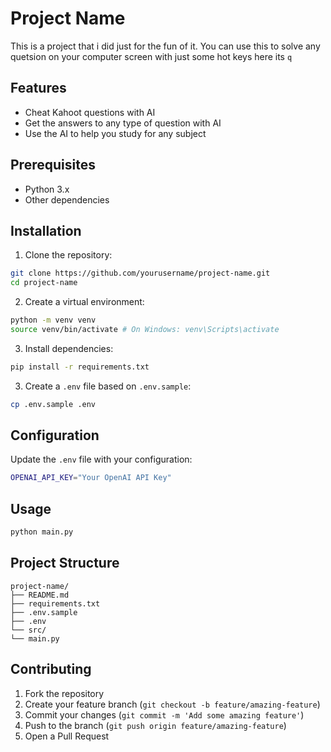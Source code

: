 # Project Name

This is a project that i did just for the fun of it. You can use this to solve any quetsion on your computer screen with just some hot keys here its `q`

## Features

- Cheat Kahoot questions with AI
- Get the answers to any type of question with AI
- Use the AI to help you study for any subject

## Prerequisites

- Python 3.x
- Other dependencies

## Installation

1. Clone the repository:

```bash
git clone https://github.com/yourusername/project-name.git
cd project-name
```

2. Create a virtual environment:

```bash
python -m venv venv
source venv/bin/activate # On Windows: venv\Scripts\activate
```

3. Install dependencies:

```bash
pip install -r requirements.txt
```

3. Create a `.env` file based on `.env.sample`:

```bash
cp .env.sample .env
```

## Configuration

Update the `.env` file with your configuration:

```bash
OPENAI_API_KEY="Your OpenAI API Key"
```

## Usage

```bash
python main.py
```

## Project Structure
```
project-name/
├── README.md
├── requirements.txt
├── .env.sample
├── .env
└── src/
└── main.py
```

## Contributing

1. Fork the repository
2. Create your feature branch (`git checkout -b feature/amazing-feature`)
3. Commit your changes (`git commit -m 'Add some amazing feature'`)
4. Push to the branch (`git push origin feature/amazing-feature`)
5. Open a Pull Request
